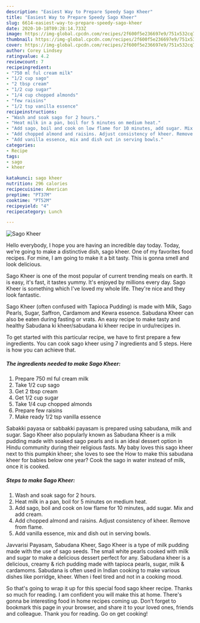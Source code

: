```yaml
---
description: "Easiest Way to Prepare Speedy Sago Kheer"
title: "Easiest Way to Prepare Speedy Sago Kheer"
slug: 6614-easiest-way-to-prepare-speedy-sago-kheer
date: 2020-10-18T09:28:14.733Z
image: https://img-global.cpcdn.com/recipes/2f600f5e236697e9/751x532cq70/sago-kheer-recipe-main-photo.jpg
thumbnail: https://img-global.cpcdn.com/recipes/2f600f5e236697e9/751x532cq70/sago-kheer-recipe-main-photo.jpg
cover: https://img-global.cpcdn.com/recipes/2f600f5e236697e9/751x532cq70/sago-kheer-recipe-main-photo.jpg
author: Corey Lindsey
ratingvalue: 4.2
reviewcount: 7
recipeingredient:
- "750 ml ful cream milk"
- "1/2 cup sago"
- "2 tbsp cream"
- "1/2 cup sugar"
- "1/4 cup chopped almonds"
- "few raisins"
- "1/2 tsp vanilla essence"
recipeinstructions:
- "Wash and soak sago for 2 hours."
- "Heat milk in a pan, boil for 5 minutes on medium heat."
- "Add sago, boil and cook on low flame for 10 minutes, add sugar. Mix and add cream."
- "Add chopped almond and raisins. Adjust consistency of kheer. Remove from flame."
- "Add vanilla essence, mix and dish out in serving bowls."
categories:
- Recipe
tags:
- sago
- kheer

katakunci: sago kheer 
nutrition: 296 calories
recipecuisine: American
preptime: "PT37M"
cooktime: "PT52M"
recipeyield: "4"
recipecategory: Lunch

---
```



![Sago Kheer](https://img-global.cpcdn.com/recipes/2f600f5e236697e9/751x532cq70/sago-kheer-recipe-main-photo.jpg)

Hello everybody, I hope you are having an incredible day today. Today, we're going to make a distinctive dish, sago kheer. One of my favorites food recipes. For mine, I am going to make it a bit tasty. This is gonna smell and look delicious.

Sago Kheer is one of the most popular of current trending meals on earth. It is easy, it's fast, it tastes yummy. It's enjoyed by millions every day. Sago Kheer is something which I've loved my whole life. They're nice and they look fantastic.

Sago Kheer (often confused with Tapioca Pudding) is made with Milk, Sago Pearls, Sugar, Saffron, Cardamom and Kewra essence. Sabudana Kheer can also be eaten during fasting or vrats. An easy recipe to make tasty and healthy Sabudana ki kheer/sabudana ki kheer recipe in urdu/recipes in.


To get started with this particular recipe, we have to first prepare a few ingredients. You can cook sago kheer using 7 ingredients and 5 steps. Here is how you can achieve that.

<!--inarticleads1-->

##### The ingredients needed to make Sago Kheer:

1. Prepare 750 ml ful cream milk
1. Take 1/2 cup sago
1. Get 2 tbsp cream
1. Get 1/2 cup sugar
1. Take 1/4 cup chopped almonds
1. Prepare few raisins
1. Make ready 1/2 tsp vanilla essence


Sabakki payasa or sabbakki payasam is prepared using sabudana, milk and sugar. Sago Kheer also popularly known as Sabudana Kheer is a milk pudding made with soaked sago pearls and is an ideal dessert option in Hindu community during their religious fasts. My baby loves this sago kheer next to this pumpkin kheer; she loves to see the How to make this sabudana kheer for babies below one year? Cook the sago in water instead of milk, once it is cooked. 

<!--inarticleads2-->

##### Steps to make Sago Kheer:

1. Wash and soak sago for 2 hours.
1. Heat milk in a pan, boil for 5 minutes on medium heat.
1. Add sago, boil and cook on low flame for 10 minutes, add sugar. Mix and add cream.
1. Add chopped almond and raisins. Adjust consistency of kheer. Remove from flame.
1. Add vanilla essence, mix and dish out in serving bowls.


Javvarisi Payasam, Sabudana Kheer, Sago Kheer is a type of milk pudding made with the use of sago seeds. The small white pearls cooked with milk and sugar to make a delicious dessert perfect for any. Sabudana kheer is a delicious, creamy &amp; rich pudding made with tapioca pearls, sugar, milk &amp; cardamoms. Sabudana is often used in Indian cooking to make various dishes like porridge, kheer. When i feel tired and not in a cooking mood. 

So that's going to wrap it up for this special food sago kheer recipe. Thanks so much for reading. I am confident you will make this at home. There's gonna be interesting food in home recipes coming up. Don't forget to bookmark this page in your browser, and share it to your loved ones, friends and colleague. Thank you for reading. Go on get cooking!
